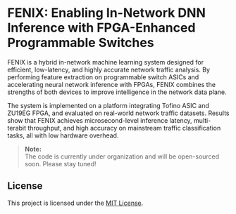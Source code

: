 
# FENIX: Enabling In-Network DNN Inference with FPGA-Enhanced Programmable Switches

FENIX is a hybrid in-network machine learning system designed for efficient, low-latency, and highly accurate network traffic analysis. By performing feature extraction on programmable switch ASICs and accelerating neural network inference with FPGAs, FENIX combines the strengths of both devices to improve intelligence in the network data plane.

The system is implemented on a platform integrating Tofino ASIC and ZU19EG FPGA, and evaluated on real-world network traffic datasets. Results show that FENIX achieves microsecond-level inference latency, multi-terabit throughput, and high accuracy on mainstream traffic classification tasks, all with low hardware overhead.

> **Note:**  
> The code is currently under organization and will be open-sourced soon. Please stay tuned!

## License

This project is licensed under the [MIT License](LICENSE).
